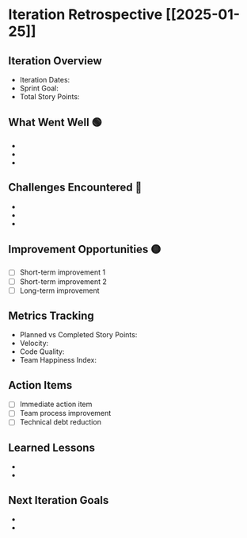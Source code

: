 # Iteration Retrospective [[2025-01-25]]

## Iteration Overview
- Iteration Dates: 
- Sprint Goal: 
- Total Story Points: 

## What Went Well 🟢
- 
- 
- 

## Challenges Encountered 🔴
- 
- 
- 

## Improvement Opportunities 🟡
- [ ] Short-term improvement 1
- [ ] Short-term improvement 2
- [ ] Long-term improvement

## Metrics Tracking
- Planned vs Completed Story Points:
- Velocity:
- Code Quality:
- Team Happiness Index:

## Action Items
- [ ] Immediate action item
- [ ] Team process improvement
- [ ] Technical debt reduction

## Learned Lessons
- 
- 

## Next Iteration Goals
- 
- 
